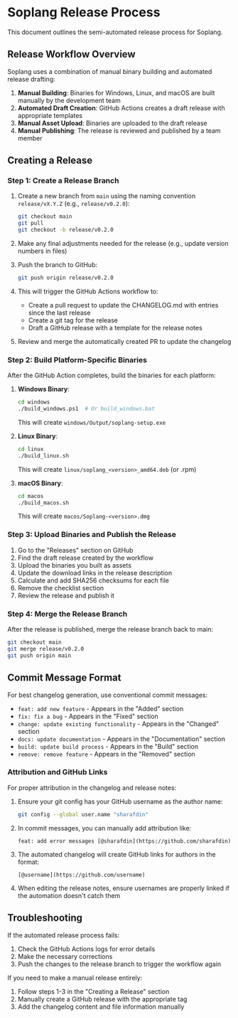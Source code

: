 # Soplang Release Process

This document outlines the semi-automated release process for Soplang.

## Release Workflow Overview

Soplang uses a combination of manual binary building and automated release drafting:

1. **Manual Building**: Binaries for Windows, Linux, and macOS are built manually by the development team
2. **Automated Draft Creation**: GitHub Actions creates a draft release with appropriate templates
3. **Manual Asset Upload**: Binaries are uploaded to the draft release
4. **Manual Publishing**: The release is reviewed and published by a team member

## Creating a Release

### Step 1: Create a Release Branch

1. Create a new branch from `main` using the naming convention `release/vX.Y.Z` (e.g., `release/v0.2.0`):
   ```bash
   git checkout main
   git pull
   git checkout -b release/v0.2.0
   ```

2. Make any final adjustments needed for the release (e.g., update version numbers in files)

3. Push the branch to GitHub:
   ```bash
   git push origin release/v0.2.0
   ```

4. This will trigger the GitHub Actions workflow to:
   - Create a pull request to update the CHANGELOG.md with entries since the last release
   - Create a git tag for the release
   - Draft a GitHub release with a template for the release notes

5. Review and merge the automatically created PR to update the changelog

### Step 2: Build Platform-Specific Binaries

After the GitHub Action completes, build the binaries for each platform:

1. **Windows Binary**:
   ```bash
   cd windows
   ./build_windows.ps1  # Or build_windows.bat
   ```
   This will create `windows/Output/soplang-setup.exe`

2. **Linux Binary**:
   ```bash
   cd linux
   ./build_linux.sh
   ```
   This will create `linux/soplang_<version>_amd64.deb` (or .rpm)

3. **macOS Binary**:
   ```bash
   cd macos
   ./build_macos.sh
   ```
   This will create `macos/Soplang-<version>.dmg`

### Step 3: Upload Binaries and Publish the Release

1. Go to the "Releases" section on GitHub
2. Find the draft release created by the workflow
3. Upload the binaries you built as assets
4. Update the download links in the release description
5. Calculate and add SHA256 checksums for each file
6. Remove the checklist section
7. Review the release and publish it

### Step 4: Merge the Release Branch

After the release is published, merge the release branch back to main:
```bash
git checkout main
git merge release/v0.2.0
git push origin main
```

## Commit Message Format

For best changelog generation, use conventional commit messages:

- `feat: add new feature` - Appears in the "Added" section
- `fix: fix a bug` - Appears in the "Fixed" section
- `change: update existing functionality` - Appears in the "Changed" section
- `docs: update documentation` - Appears in the "Documentation" section
- `build: update build process` - Appears in the "Build" section
- `remove: remove feature` - Appears in the "Removed" section

### Attribution and GitHub Links

For proper attribution in the changelog and release notes:

1. Ensure your git config has your GitHub username as the author name:
   ```bash
   git config --global user.name "sharafdin"
   ```

2. In commit messages, you can manually add attribution like:
   ```
   feat: add error messages [@sharafdin](https://github.com/sharafdin)
   ```

3. The automated changelog will create GitHub links for authors in the format:
   ```
   [@username](https://github.com/username)
   ```

4. When editing the release notes, ensure usernames are properly linked if the automation doesn't catch them

## Troubleshooting

If the automated release process fails:

1. Check the GitHub Actions logs for error details
2. Make the necessary corrections
3. Push the changes to the release branch to trigger the workflow again

If you need to make a manual release entirely:
1. Follow steps 1-3 in the "Creating a Release" section
2. Manually create a GitHub release with the appropriate tag
3. Add the changelog content and file information manually
